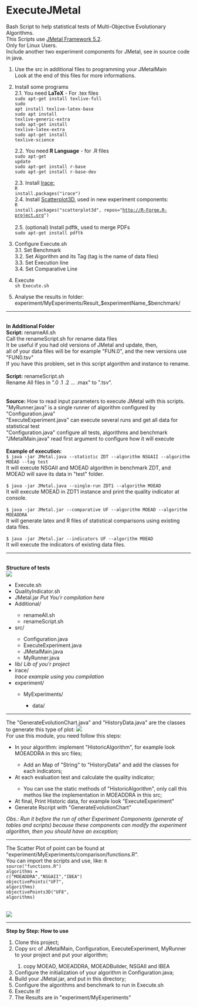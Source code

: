 <html>
<h1> ExecuteJMetal </h1>
Bash Script to help statistical tests of Multi-Objective Evolutionary Algorithms.<br>
This Scripts use <a href="https://jmetal.github.io/jMetal/">JMetal Framework 5.2</a>.<br>
Only for Linux Users.<br>
Include another two experiment components for JMetal, see in source code in java.<br>

1. Use the src in additional files to programming your JMetalMain<br>
 Look at the end of this files for more informations.<br>
  
2. Install some programs<br>
	2.1. You need <b>LaTeX</b> - For .tex files<br>
<code>sudo apt-get install texlive-full</code><br>
<code>sudo apt install texlive-latex-base</code><br>
<code>sudo apt install texlive-generic-extra</code><br>
<code>sudo apt-get install texlive-latex-extra</code><br>
<code>sudo apt-get install texlive-science</code><br>


	2.2. You need <b>R Language</b> - for .R files<br>
<code>sudo apt-get update</code><br>
<code>sudo apt-get install r-base</code><br>
<code>sudo apt-get install r-base-dev</code><br>

	2.3. Install <a href="http://iridia.ulb.ac.be/irace/">Irace:</a><br>
     <code>R</code><br>
       <code>install.packages("irace") </code>
	<br>
	2.4. Install <a href="https://cran.r-project.org/web/packages/scatterplot3d/index.html">Scatterplot3D</a>, used in new experiment components:<br>
     <code>R</code><br>
		<code>install.packages("scatterplot3d", repos="http://R-Forge.R-project.org") </code><br>
	2.5. (optional) Install pdftk, used to merge PDFs<br>
	<code>sudo apt-get install pdftk</code><br>


3. Configure Execute.sh<br>
	3.1. Set Benchmark<br>
	3.2. Set Algorithm and its Tag (tag is the name of data files)<br>
	3.3. Set Execution line<br>
	3.4. Set Comparative Line<br>
    
4. Execute<br>
<code>sh Execute.sh</code><br>

5. Analyse the results in folder: experiment/MyExperiments/Result_$experimentName_$benchmark/

<hr>

<br>
<b>In Additional Folder</b><br>
<b>Script:</b> renameAll.sh<br>
Call the renameScript.sh for rename data files<br>
It be useful if you had old versions of JMetal and update, then, <br>
all of your data files will be for example "FUN.0", and the new versions use "FUN0.tsv"<br>
If you have this problem, set in this script algorithm and instance to rename.<br>
<br>
<b>Script:</b> renameScript.sh<br>
Rename All files in ".0 .1 .2  ...  .max" to ".tsv".<br>
<br>
<br>
<b>Source:</b> How to read input parameters to execute JMetal with this scripts.<br>
"MyRunner.java" is a single runner of algorithm configured by "Configuration.java"<br>
"ExecuteExperiment.java" can execute several runs and get all data for statistical test<br>
"Configuration.java" configure all tests, algorithms and benchmark<br>
"JMetalMain.java" read first argument to configure how it will execute<br><br>
<b>Example of execution: </b><br>
<code>$ java -jar JMetal.java --statistic ZDT --algorithm NSGAII --algorithm MOEAD --tag test</code><br>
It will execute NSGAII and MOEAD algorithm in benchmark ZDT, and MOEAD will save its data in "test" folder.<br>
<br>
<code>$ java -jar JMetal.java --single-run ZDT1 --algorithm MOEAD</code><br>
It will execute MOEAD in ZDT1 instance and print the quality indicator at console.<br>
<br>
<code>$ java -jar JMetal.jar --comparative UF --algorithm MOEAD --algorithm MOEADDRA</code><br>
It will generate latex and R files of statistical comparisons using  existing data files.<br>

<br>
<code>$ java -jar JMetal.jar --indicators UF --algorithm MOEAD</code><br>
It will execute the indicators of existing data files.<br>


<hr>
<br>
<b>Structure of tests</b><br>
<img src="Additional/Diagram.jpeg"><br>

  <ul>
    <li>Execute.sh</li>
    <li>QualityIndicator.sh</li>
    <li>JMetal.jar <i>Put You'r compilation here</i></li>
    <li>Additional/ </li>
      <ul>
      <li>renameAll.sh</li>
      <li>renameScript.sh</li>
		</ul>
    <li>src/</li>
       <ul>
        <li>Configuration.java</li>
        <li>ExecuteExperiment.java</li>
        <li>JMetalMain.java</li>
        <li>MyRunner.java</li>
       </ul>
   <li>lib/ <i>Lib of you'r project</i></li>
	<li>irace/</li> <i>Irace example using you compilation</i>
   <li>experiment/</li>
    <ul>
      <li>MyExperiments/</li>
      <ul>
        <li>data/</li>
      </ul>
    </ul>
 </ul>
</html>


<hr>
The "GenerateEvolutionChart.java" and "HistoryData.java" are the classes to generate this type of plot:
<img src="Additional/example_UF1_HV.png"><br>
For use this module, you need follow this steps:<br>
<ul>
	<li>In your algorithm: implement "HistoricAlgorithm", for example look MOEADDRA in this src files;</li>
	<ul>
		<li>Add an Map of "String" to "HistoryData" and add the classes for each indicators;</li>
	</ul>
	<li>At each evaluation test and calculate the quality indicator;</li>	
	<ul>
		<li>You can use the static methods of "HistoricAlgorithm", only call this methos like the implementation in MOEADDRA in this src;</li>
	</ul>
	<li>At final, Print Historic data, for example look "ExecuteExperiment"</li>
	<li>Generate Rscript with "GenerateEvolutionChart"</li>
</ul>
<i>Obs.: Run it before the run of other Experiment Components (generate of tables and scripts) because these components can modify the experiment algorithm, then you should have an exception;</i>

<hr>

The Scatter Plot of point can be found at "experiment/MyExperiments/comparison/functions.R".<br>
You can import the scripts and use, like:
<code>R</code><br>
<code>source("functions.R")</code><br>
<code>algorithms = c("MOEADDRA","NSGAII","IBEA")</code><br>
<code>objectivePoints("UF7", algorithms)</code><br>
<code>objectivePoints3D("UF8", algorithms)</code><br>

<br>
<img src="Additional/scatter-Plot.png"><br>


<hr>
<b>Step by Step: How to use</b>

<ol type="1">
  <li>Clone this project;</li>
  <li>Copy src of JMetalMain, Configuration, ExecuteExperiment, MyRunner to your project and put your algorithm;</li>
  <ol type="1">
  	<li>copy MOEAD, MOEADDRA, MOEADBuilder, NSGAII and IBEA</li>
  </ol>
  <li>Configure the initialization of your algorithm in Configuration.java;</li>
  <li>Build your JMetal.jar, and put in this directory;</li>
  <li>Configure the algorithms and benchmark to run in Execute.sh</li>
  <li>Execute it!</li>
  <li>The Results are in "experiment/MyExperiments"</li>
</ol>  


